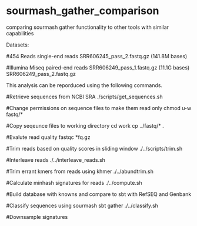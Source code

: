 # sourmash_gather_comparison
comparing sourmash gather functionality to other tools with similar capabilities

Datasets:

#454 Reads single-end reads
SRR606245_pass_2.fastq.gz (141.8M bases) 

#Illumina Miseq paired-end reads
SRR606249_pass_1.fastq.gz  (11.1G bases)
SRR606249_pass_2.fastq.gz

This analysis can be reporduced using the following commands.


#Retrieve sequences from NCBI SRA 
./scripts/get_sequences.sh

#Change permissions on sequence files to make them read only 
chmod u-w fastq/* 

#Copy seqeunce files to working directory 
cd work 
cp ../fastq/* .

#Evalute read quality 
fastqc *fq.gz 

#Trim reads based on quality scores in sliding window 
./../scripts/trim.sh

#Interleave reads 
./../interleave_reads.sh

#Trim errant kmers from reads using khmer 
./../abundtrim.sh

#Calculate minhash signatures for reads
./../compute.sh

#Build database with knowns and compare to sbt with RefSEQ and Genbank 

#Classify sequences using sourmash sbt gather 
./../classify.sh

#Downsample signatures 


